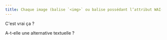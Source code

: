 ```yaml
---
title: Chaque image (balise `<img>` ou balise possédant l’attribut WAI-ARIA role="img") porteuse d’information a-t-elle une alternative textuelle ?
---
```


C'est vrai ça ? 

A-t-elle une alternative textuelle ?